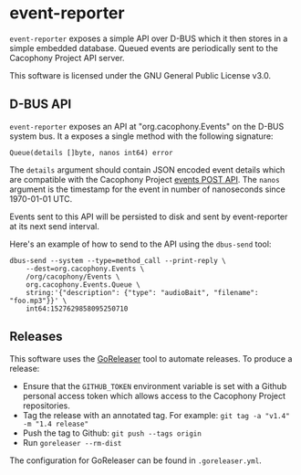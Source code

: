 # event-reporter

`event-reporter` exposes a simple API over D-BUS which it then stores
in a simple embedded database. Queued events are periodically sent to
the Cacophony Project API server.

This software is licensed under the GNU General Public License v3.0.

## D-BUS API

`event-reporter` exposes an API at "org.cacophony.Events" on the D-BUS
system bus. It a exposes a single method with the following signature:

```
Queue(details []byte, nanos int64) error
```

The `details` argument should contain JSON encoded event details which
are compatible with the Cacophony Project [events POST
API](https://api.cacophony.org.nz/#api-Events-Add_Event). The `nanos`
argument is the timestamp for the event in number of nanoseconds since
1970-01-01 UTC.

Events sent to this API will be persisted to disk and sent by
event-reporter at its next send interval.

Here's an example of how to send to the API using the `dbus-send` tool:

```
dbus-send --system --type=method_call --print-reply \
    --dest=org.cacophony.Events \
    /org/cacophony/Events \
    org.cacophony.Events.Queue \
    string:'{"description": {"type": "audioBait", "filename": "foo.mp3"}}' \
    int64:1527629858095250710
```

## Releases

This software uses the [GoReleaser](https://goreleaser.com) tool to
automate releases. To produce a release:

* Ensure that the `GITHUB_TOKEN` environment variable is set with a
  Github personal access token which allows access to the Cacophony
  Project repositories.
* Tag the release with an annotated tag. For example:
  `git tag -a "v1.4" -m "1.4 release"`
* Push the tag to Github: `git push --tags origin`
* Run `goreleaser --rm-dist`

The configuration for GoReleaser can be found in `.goreleaser.yml`.
